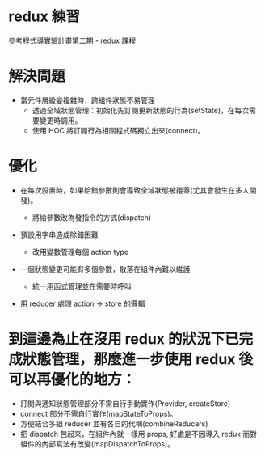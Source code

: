 redux 練習
===
參考程式導實驗計畫第二期 - redux 課程
# 解決問題
- 當元件層級變複雜時，跨組件狀態不易管理
    - 透過全域狀態管理：初始化先訂閱更新狀態的行為(setState)，在每次需要變更時調用。
    - 使用 HOC 將訂閱行為相關程式碼獨立出來(connect)。
    
# 優化
- 在每次設置時，如果給錯參數則會導致全域狀態被覆蓋(尤其會發生在多人開發)。
    - 將給參數改為發指令的方式(dispatch)
- 預設用字串造成除錯困難
    - 改用變數管理每個 action type
- 一個狀態變更可能有多個參數，散落在組件內難以維護
    - 統一用函式管理並在需要時呼叫

- 用 reducer 處理 action -> store 的邏輯

# 到這邊為止在沒用 redux 的狀況下已完成狀態管理，那麼進一步使用 redux 後可以再優化的地方：
- 訂閱與通知狀態管理部分不需自行手動實作(Provider, createStore)
- connect 部分不需自行實作(mapStateToProps)。
- 方便結合多組 reducer 並有各自的代稱(combineReducers)
- 把 dispatch 包起來，在組件內就一樣用 props, 好處是不因導入 redux 而對組件的內部寫法有改變(mapDispatchToProps)。
